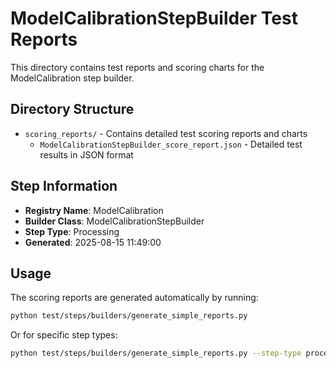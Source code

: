 # ModelCalibrationStepBuilder Test Reports

This directory contains test reports and scoring charts for the ModelCalibration step builder.

## Directory Structure

- `scoring_reports/` - Contains detailed test scoring reports and charts
  - `ModelCalibrationStepBuilder_score_report.json` - Detailed test results in JSON format

## Step Information

- **Registry Name**: ModelCalibration
- **Builder Class**: ModelCalibrationStepBuilder
- **Step Type**: Processing
- **Generated**: 2025-08-15 11:49:00

## Usage

The scoring reports are generated automatically by running:

```bash
python test/steps/builders/generate_simple_reports.py
```

Or for specific step types:

```bash
python test/steps/builders/generate_simple_reports.py --step-type processing
```
